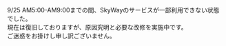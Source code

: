 9/25 AM5:00-AM9:00までの間、SkyWayのサービスが一部利用できない状態でした。<br>
現在は復旧しておりますが、原因究明と必要な改修を実施中です。<br>
ご迷惑をお掛けし申し訳ございません。<br>